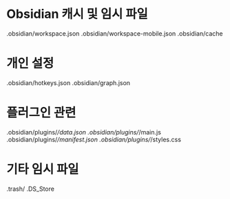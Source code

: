 # Obsidian 캐시 및 임시 파일

.obsidian/workspace.json
.obsidian/workspace-mobile.json
.obsidian/cache

# 개인 설정

.obsidian/hotkeys.json
.obsidian/graph.json

# 플러그인 관련

.obsidian/plugins/_/data.json
.obsidian/plugins/_/main.js
.obsidian/plugins/_/manifest.json
.obsidian/plugins/_/styles.css

# 기타 임시 파일

.trash/
.DS_Store
